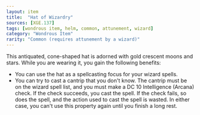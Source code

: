 ```yaml
---
layout: item
title:  "Hat of Wizardry"
sources: [XGE.137]
tags: [wondrous item, helm, common, attunement, wizard]
category: "Wondrous Item"
rarity: "Common (requires attunement by a wizard)"
---
```


This antiquated, cone-shaped hat is adorned with gold crescent moons and stars. While you are wearing it, you gain the following benefits:

* You can use the hat as a spellcasting focus for your wizard spells.
* You can try to cast a cantrip that you don't know. The cantrip must be on the wizard spell list, and you must make a DC 10 Intelligence (Arcana) check. If the check succeeds, you cast the spell. If the check fails, so does the spell, and the action used to cast the spell is wasted. In either case, you can't use this property again until you finish a long rest.